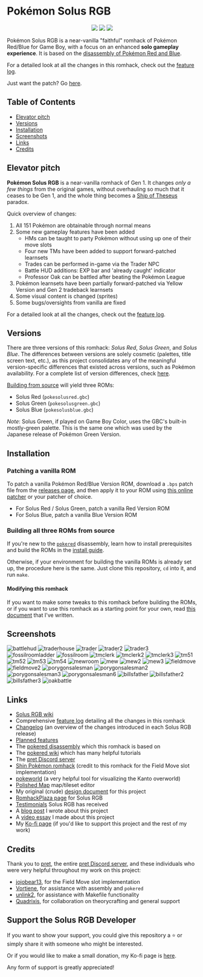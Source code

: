 # Pokémon Solus RGB

<p align="center">
<img src="screenshots/solus-red-gbc-title.png">
<img src="screenshots/solus-green-gbc-title.png">
<img src="screenshots/solus-blue-gbc-title.png">
</p>

Pokémon Solus RGB is a near-vanilla "faithful" romhack of Pokémon Red/Blue for Game Boy, with a focus on an enhanced **solo gameplay experience**. It is based on the [disassembly of Pokémon Red and Blue][pokered].

For a detailed look at all the changes in this romhack, check out the [feature log][featurelog].

Just want the patch? Go [here][releases].

## Table of Contents
- [Elevator pitch](#elevator-pitch)
- [Versions](#versions)
- [Installation](#installation)
- [Screenshots](#screenshots)
- [Links](#links)
- [Credits](#credits)

## Elevator pitch

**Pokémon Solus RGB** is a near-vanilla romhack of Gen 1. It changes _only a few things_ from the original games, without overhauling so much that it ceases to be Gen 1, and the whole thing becomes a [Ship of Theseus](https://en.wikipedia.org/wiki/Ship_of_Theseus) paradox.

Quick overview of changes:
1. All 151 Pokémon are obtainable through normal means
2. Some new gameplay features have been added
    - HMs can be taught to party Pokémon without using up one of their move slots
    - Four new TMs have been added to support forward-patched learnsets
    - Trades can be performed in-game via the Trader NPC
    - Battle HUD additions: EXP bar and 'already caught' indicator
    - Professor Oak can be battled after beating the Pokémon League
3. Pokémon learnsets have been partially forward-patched via Yellow Version and Gen 2 tradeback learnsets
4. Some visual content is changed (sprites)
5. Some bugs/oversights from vanilla are fixed

For a detailed look at all the changes, check out the [feature log][featurelog].

## Versions

There are three versions of this romhack: _Solus Red_, _Solus Green_, and _Solus Blue_. The differences between versions are solely cosmetic (palettes, title screen text, etc.), as this project consolidates any of the meaningful version-specific differences that existed across versions, such as Pokémon availability. For a complete list of version differences, check [here][versiondifferences].

[Building from source](#building-all-three-roms-from-source) will yield three ROMs:

- Solus Red (`pokesolusred.gbc`)
- Solus Green (`pokesolusgreen.gbc`)
- Solus Blue (`pokesolusblue.gbc`)

_Note_: Solus Green, if played on Game Boy Color, uses the GBC's built-in mostly-green palette. This is the same one which was used by the Japanese release of Pokémon Green Version.

## Installation

### Patching a vanilla ROM

To patch a vanilla Pokémon Red/Blue Version ROM, download a `.bps` patch file from the [releases page][releases], and then apply it to your ROM using [this online patcher](https://www.marcrobledo.com/RomPatcher.js/) or your patcher of choice.
- For Solus Red / Solus Green, patch a vanilla Red Version ROM
- For Solus Blue, patch a vanilla Blue Version ROM

### Building all three ROMs from source

If you're new to the [`pokered`][pokered] disassembly, learn how to install prerequisites and build the ROMs in the [install guide][installation].

Otherwise, if your environment for building the vanilla ROMs is already set up, the procedure here is the same. Just clone this repository, `cd` into it, and run `make`.

#### Modifying this romhack
If you want to make some tweaks to this romhack before building the ROMs, or if you want to use this romhack as a starting point for your own, read [this document][howtomod] that I've written.

## Screenshots

![battlehud](./screenshots/battle_hud.png)
![traderhouse](./screenshots/trader_house.png)
![trader](./screenshots/trader.png)
![trader2](./screenshots/trader_2.png)
![trader3](./screenshots/trader_3.png)
![fossilroomladder](./screenshots/fossil_room_ladder.png)
![fossilroom](./screenshots/fossil_room.png)
![tmclerk](./screenshots/tm_clerk.png)
![tmclerk2](./screenshots/tm_clerk_2.png)
![tmclerk3](./screenshots/tm_clerk_3.png)
![tm51](./screenshots/tm_flamethrower.png)
![tm52](./screenshots/tm_fire_punch.png)
![tm53](./screenshots/tm_ice_punch.png)
![tm54](./screenshots/tm_thunderpunch.png)
![mewroom](./screenshots/mew_room.png)
![mew](./screenshots/mew.png)
![mew2](./screenshots/mew_2.png)
![mew3](./screenshots/mew_3.png)
![fieldmove](./screenshots/field_move.png)
![fieldmove2](./screenshots/field_move_2.png)
![porygonsalesman](./screenshots/porygon_salesman.png)
![porygonsalesman2](./screenshots/porygon_salesman_2.png)
![porygonsalesman3](./screenshots/porygon_salesman_3.png)
![porygonsalesman6](./screenshots/porygon_salesman_6.png)
![billsfather](./screenshots/bills_father.png)
![billsfather2](./screenshots/bills_father_2.png)
![billsfather3](./screenshots/bills_father_3.png)
![oakbattle](./screenshots/oak_battle.png)

## Links

- [Solus RGB wiki][soluswiki]
- Comprehensive [feature log][featurelog] detailing all the changes in this romhack
- [Changelog][changelog] (an overview of the changes introduced in each Solus RGB release)
- [Planned features][planned]
- The [pokered disassembly][pokered] which this romhack is based on
- The [pokered wiki][wiki] which has many helpful tutorials
- The [pret Discord server][pretdiscord]
- [Shin Pokémon romhack][shinpokered] (credit to this romhack for the Field Move slot implementation)
- [pokeworld][pokeworld] (a very helpful tool for visualizing the Kanto overworld)
- [Polished Map][polishedmap] map/tileset editor
- My original (crude) [design document][designdoc] for this project
- [RomhackPlaza page][romhackplaza] for Solus RGB
- [Testimonials][testimonials] Solus RGB has received
- A [blog post][blogpost] I wrote about this project
- A [video essay][videoessay] I made about this project
- My [Ko-fi page][kofi] (if you'd like to support this project and the rest of my work)

## Credits
Thank you to [pret][pret], the entire [pret Discord server][pretdiscord], and these individuals who were very helpful throughout my work on this project:
- [jojobear13][jojobear13], for the Field Move slot implementation
- [Vortiene][Vortyne], for assistance with assembly and `pokered`
- [unlink2][unlink2], for assistance with Makefile functionality
- [Quadrixis][quadrixis], for collaboration on theorycrafting and general support

## Support the Solus RGB Developer
If you want to show your support, you could give this repository a :star: or simply share it with someone who might be interested.

Or if you would like to make a small donation, my Ko-fi page is [here][kofi].

Any form of support is greatly appreciated!



[pokered]: https://github.com/pret/pokered
[pret]: https://github.com/pret
[wiki]: https://github.com/pret/pokered/wiki
[pretdiscord]: https://discord.gg/d5dubZ3
[shinpokered]: https://github.com/jojobear13/shinpokered
[designdoc]: docs/DESIGN.md
[featurelog]: docs/FEATURES.md
[versiondifferences]: docs/FEATURES.md#version-differences
[installation]: docs/INSTALL.md
[howtomod]: docs/HOW-TO-MOD.md
[changelog]: docs/CHANGELOG.md
[planned]: docs/PLANNED.md
[releases]: https://github.com/Dechrissen/poke-solus-rgb/releases
[pokeworld]: https://www.extratricky.com/pokeworld/rb/1
[polishedmap]: https://github.com/Rangi42/polished-map
[blogpost]: https://derekandersen.net/blog/pokemon-solus-rgb
[kofi]: https://ko-fi.com/dechrissen
[romhackplaza]: https://romhackplaza.org/romhacks/pokemon-solus-rgb-game-boy/
[videoessay]: https://www.youtube.com/watch?v=ANRiLuondLE
[testimonials]: docs/TESTIMONIALS.md
[soluswiki]: https://github.com/Dechrissen/poke-solus-rgb/wiki

[jojobear13]: https://github.com/jojobear13
[Vortyne]: https://github.com/Vortyne
[unlink2]: https://krickl.dev/
[quadrixis]: https://github.com/Quadrixis